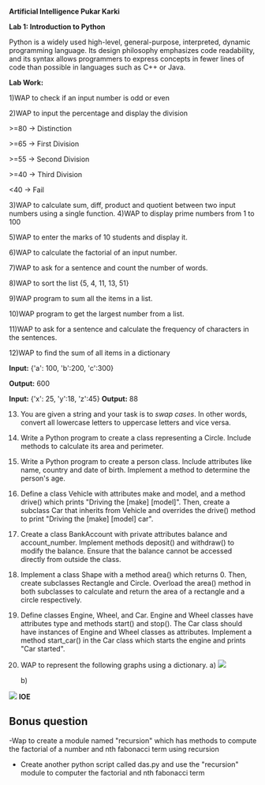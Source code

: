 ﻿**Artificial Intelligence Pukar Karki**

**Lab 1: Introduction to Python**

Python is a widely used high-level, general-purpose, interpreted, dynamic programming language. Its design philosophy emphasizes code readability, and its syntax allows programmers to express concepts in fewer lines of code than possible in languages such as C++ or Java.

**Lab Work:**

1)WAP to check if an input number is odd or even

2)WAP to input the percentage and display the division

\>=80 →  Distinction

\>=65 →  First Division

\>=55 →  Second Division

\>=40 →  Third Division

<40  →  Fail

3)WAP to calculate sum, diff, product and quotient between two input numbers using a single function. 4)WAP to display prime numbers from 1 to 100

5)WAP to enter the marks of 10 students and display it.

6)WAP to calculate the factorial of an input number.

7)WAP to ask for a sentence and count the number of words.

8)WAP to sort the list {5, 4, 11, 13, 51}

9)WAP program to sum all the items in a list.

10)WAP program to get the largest number from a list.

11)WAP to ask for a sentence and calculate the frequency of characters in the sentences.

12)WAP to find the sum of all items in a dictionary

**Input:** {'a': 100, 'b':200, 'c':300}

**Output:** 600

**Input:** {'x': 25, 'y':18, 'z':45} **Output:** 88

13) You are given a string and your task is to *swap cases*. In other words, convert all lowercase letters to uppercase letters and vice versa.
13) Write a Python program to create a class representing a Circle. Include methods to calculate its area and perimeter.
15) Write a Python program to create a person class. Include attributes like name, country and date of birth. Implement a method to determine the person's age.
15) Define a class Vehicle with attributes make and model, and a method drive() which prints "Driving the [make] [model]". Then, create a subclass Car that inherits from Vehicle and overrides the drive() method to print "Driving the [make] [model] car".
15) Create a class BankAccount  with private attributes balance  and account\_number. Implement methods deposit()  and withdraw()  to modify the balance. Ensure that the balance cannot be accessed directly from outside the class.
15) Implement a class Shape  with a method area()  which returns 0. Then, create subclasses Rectangle and Circle. Overload the area() method in both subclasses to calculate and return the area of a rectangle and a circle respectively.
15) Define classes Engine, Wheel, and Car. Engine and Wheel classes have attributes type and methods start() and stop(). The Car class should have instances of Engine and Wheel classes as attributes. Implement a method start\_car() in the Car class which starts the engine and prints "Car started".
15) WAP to represent the following graphs using a dictionary. a) ![](Aspose.Words.d759f86b-f575-4b00-8487-3fb4df384df1.001.png)

    b)

![](Aspose.Words.d759f86b-f575-4b00-8487-3fb4df384df1.002.jpeg)
**IOE**

## Bonus question
-Wap to create a module named "recursion" which has methods to compute the factorial of a number and nth fabonacci term using recursion

- Create another python script called das.py and use the "recursion" module to computer the factorial and nth fabonacci term
